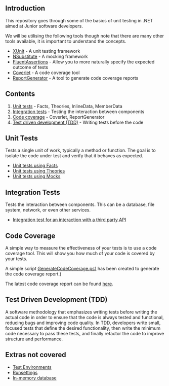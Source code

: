 ## Introduction

This repository goes through some of the basics of unit testing in .NET aimed at Junior software developers.

We will be utilising the following tools though note that there are many other tools available, it is important to understand the concepts.

- [XUnit](https://www.nuget.org/packages/xunit) - A unit testing framework
- [NSubstitute](https://www.nuget.org/packages/NSubstitute) - A mocking framework
- [FluentAssertions](https://www.nuget.org/packages/FluentAssertions) - Allow you to more naturally specify the expected outcome of tests
- [Coverlet](https://www.nuget.org/packages/coverlet.collector) - A code coverage tool
- [ReportGenerator](https://www.nuget.org/packages/dotnet-reportgenerator-globaltool) - A tool to generate code coverage reports

## Contents

1. [Unit tests](#unit-tests) - Facts, Theories, InlineData, MemberData
2. [Integration tests](#integration-tests) - Testing the interaction between components
3. [Code coverage](#code-coverage) - Coverlet, ReportGenerator
4. [Test driven development (TDD)](#test-driven-development-tdd) - Writing tests before the code

## Unit Tests

Tests a single unit of work, typically a method or function. The goal is to isolate the code under test and verify that it behaves as expected.

- [Unit tests using Facts](Domain.Tests/Services/Calculator/AddOperationTests.cs)
- [Unit tests using Theories](Domain.Tests/Services/Calculator/MinusOperationTests.cs)
- [Unit tests using Mocks](Domain.Tests/Services/Calculator/MultiplyOperationTests.cs)

## Integration Tests

Tests the interaction between components. This can be a database, file system, network, or even other services.

- [Integration test for an interaction with a third party API](Domain.Tests/Services/Calculator/DivideOperationTests.cs)

## Code Coverage

A simple way to measure the effectiveness of your tests is to use a code coverage tool. This will show you how much of your code is covered by your tests.

A simple script [GenerateCodeCoverage.ps1](GenerateCodeCoverage.ps1) has been created to generate the code coverage report.)

The latest code coverage report can be found [here](Application/CoverageReport/index.html).

## Test Driven Development (TDD)

A software methodology that emphasizes writing tests before writing the actual code in order to ensure that the code is always tested and functional, reducing bugs and improving code quality. In TDD, developers write small, focused tests that define the desired functionality, then write the minimum code necessary to pass these tests, and finally refactor the code to improve structure and performance.

## Extras not covered

- [Test Environments](https://learn.microsoft.com/en-us/visualstudio/test/remote-testing)
- [Runsettings](https://learn.microsoft.com/en-us/visualstudio/test/configure-unit-tests-by-using-a-dot-runsettings-file)
- [In-memory database](https://learn.microsoft.com/en-us/ef/core/providers/in-memory)